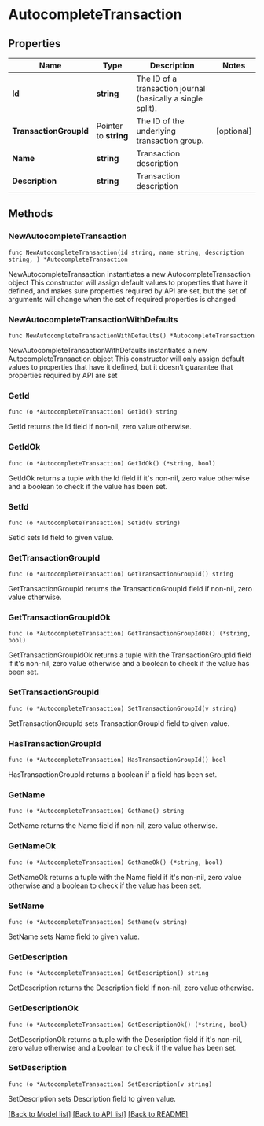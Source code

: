 # AutocompleteTransaction

## Properties

Name | Type | Description | Notes
------------ | ------------- | ------------- | -------------
**Id** | **string** | The ID of a transaction journal (basically a single split). | 
**TransactionGroupId** | Pointer to **string** | The ID of the underlying transaction group. | [optional] 
**Name** | **string** | Transaction description | 
**Description** | **string** | Transaction description | 

## Methods

### NewAutocompleteTransaction

`func NewAutocompleteTransaction(id string, name string, description string, ) *AutocompleteTransaction`

NewAutocompleteTransaction instantiates a new AutocompleteTransaction object
This constructor will assign default values to properties that have it defined,
and makes sure properties required by API are set, but the set of arguments
will change when the set of required properties is changed

### NewAutocompleteTransactionWithDefaults

`func NewAutocompleteTransactionWithDefaults() *AutocompleteTransaction`

NewAutocompleteTransactionWithDefaults instantiates a new AutocompleteTransaction object
This constructor will only assign default values to properties that have it defined,
but it doesn't guarantee that properties required by API are set

### GetId

`func (o *AutocompleteTransaction) GetId() string`

GetId returns the Id field if non-nil, zero value otherwise.

### GetIdOk

`func (o *AutocompleteTransaction) GetIdOk() (*string, bool)`

GetIdOk returns a tuple with the Id field if it's non-nil, zero value otherwise
and a boolean to check if the value has been set.

### SetId

`func (o *AutocompleteTransaction) SetId(v string)`

SetId sets Id field to given value.


### GetTransactionGroupId

`func (o *AutocompleteTransaction) GetTransactionGroupId() string`

GetTransactionGroupId returns the TransactionGroupId field if non-nil, zero value otherwise.

### GetTransactionGroupIdOk

`func (o *AutocompleteTransaction) GetTransactionGroupIdOk() (*string, bool)`

GetTransactionGroupIdOk returns a tuple with the TransactionGroupId field if it's non-nil, zero value otherwise
and a boolean to check if the value has been set.

### SetTransactionGroupId

`func (o *AutocompleteTransaction) SetTransactionGroupId(v string)`

SetTransactionGroupId sets TransactionGroupId field to given value.

### HasTransactionGroupId

`func (o *AutocompleteTransaction) HasTransactionGroupId() bool`

HasTransactionGroupId returns a boolean if a field has been set.

### GetName

`func (o *AutocompleteTransaction) GetName() string`

GetName returns the Name field if non-nil, zero value otherwise.

### GetNameOk

`func (o *AutocompleteTransaction) GetNameOk() (*string, bool)`

GetNameOk returns a tuple with the Name field if it's non-nil, zero value otherwise
and a boolean to check if the value has been set.

### SetName

`func (o *AutocompleteTransaction) SetName(v string)`

SetName sets Name field to given value.


### GetDescription

`func (o *AutocompleteTransaction) GetDescription() string`

GetDescription returns the Description field if non-nil, zero value otherwise.

### GetDescriptionOk

`func (o *AutocompleteTransaction) GetDescriptionOk() (*string, bool)`

GetDescriptionOk returns a tuple with the Description field if it's non-nil, zero value otherwise
and a boolean to check if the value has been set.

### SetDescription

`func (o *AutocompleteTransaction) SetDescription(v string)`

SetDescription sets Description field to given value.



[[Back to Model list]](../README.md#documentation-for-models) [[Back to API list]](../README.md#documentation-for-api-endpoints) [[Back to README]](../README.md)


